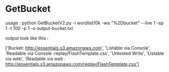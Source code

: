 # GetBucket

usage : python GetBucketV2.py -i wordlist10k -wa "%2Dbucket" --live 1 -sp 1 -t 100 -p 1 -o output-bucket.txt

output look like this : 

['Bucket: http://essentials.s3.amazonaws.com', 'Listable via Console', 'Readable via Console :replay/FlashTemplate.css', 'Untested Write', 'Listable via web', 'Readable via web : http://essentials.s3.amazonaws.com/replay/FlashTemplate.css']

